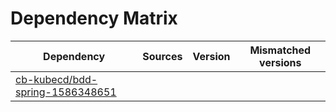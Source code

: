 # Dependency Matrix

Dependency | Sources | Version | Mismatched versions
---------- | ------- | ------- | -------------------
[cb-kubecd/bdd-spring-1586348651](https://github.com/cb-kubecd/bdd-spring-1586348651.git) |  | []() | 
